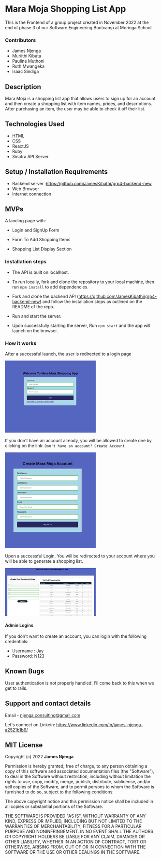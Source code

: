 # Mara Moja Shopping List App 

This is the Frontend of a group project created in November 2022 at the end of phase 3 of our Software Engineering Bootcamp at Moringa School.

### Contributors

* James Njenga
* Muriithi Kibata
* Pauline Muthoni
* Ruth Mwangeka
* Isaac Sindiga

## Description

Mara Moja is a shopping list app that allows users to sign up for an account and then create a shopping list with item names, prices, and descriptions. After purchasing an item, the user may be able to check it off their list.

## Technologies Used
* HTML
* CSS
* ReactJS
* Ruby
* Sinatra API Server

## Setup / Installation Requirements

* Backend server :https://github.com/JamesKibathi/grp4-backend-new
* Web Browser
* Internet connection

## MVPs

A landing page with:

* Login and SignUp Form

* Form To Add Shopping Items

* Shopping List Display Section

### Installation steps

* The API is built on localhost.

* To run locally, fork and clone the repository to your local machine, then run `npm install` to add dependencies.

* Fork and clone the backend API (https://github.com/JamesKibathi/grp4-backend-new) and follow the installation steps as outlined on the README of the repo.

* Run and start the server.

* Upon successfully starting the server, Run `npm start` and the app will launch on the browser.

### How it works

After a successful launch, the user is redirected to a login page

<img src="src/Mara Moja Login.png" width="300"/>

If you don't have an account already, you will be allowed to create one
by clicking on the link: `Don't have an account? Create Account`

<img src="src/Mara Moja Signup.png" width="300"/>

Upon a successful Login, You will be redirected to your account where you will be
able to generate a shopping list.

<img src="src/Mara-Moja-Home.png" width="300"/>


#### Admin Logins
If you don't want to create an account, you can login with the following credentials:

* Username : Jay
* Password: N123

## Known Bugs

User authentication is not properly handled. I'll come back to this when we get to rails.

## Support and contact details

Email - njenga.consulting@gmail.com

Let's connect on Linkein: https://www.linkedin.com/in/james-njenga-a2521b1b6/


## MIT License

Copyright (c) 2022 **James Njenga**

Permission is hereby granted, free of charge, to any person obtaining a copy
of this software and associated documentation files (the "Software"), to deal
in the Software without restriction, including without limitation the rights
to use, copy, modify, merge, publish, distribute, sublicense, and/or sell
copies of the Software, and to permit persons to whom the Software is
furnished to do so, subject to the following conditions:

The above copyright notice and this permission notice shall be included in all
copies or substantial portions of the Software.

THE SOFTWARE IS PROVIDED "AS IS", WITHOUT WARRANTY OF ANY KIND, EXPRESS OR
IMPLIED, INCLUDING BUT NOT LIMITED TO THE WARRANTIES OF MERCHANTABILITY,
FITNESS FOR A PARTICULAR PURPOSE AND NONINFRINGEMENT. IN NO EVENT SHALL THE
AUTHORS OR COPYRIGHT HOLDERS BE LIABLE FOR ANY CLAIM, DAMAGES OR OTHER
LIABILITY, WHETHER IN AN ACTION OF CONTRACT, TORT OR OTHERWISE, ARISING FROM,
OUT OF OR IN CONNECTION WITH THE SOFTWARE OR THE USE OR OTHER DEALINGS IN THE
SOFTWARE.



